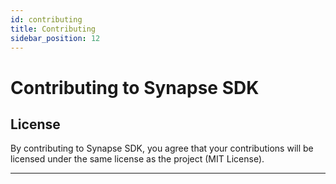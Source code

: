 ```yaml
---
id: contributing
title: Contributing
sidebar_position: 12
---
```


# Contributing to Synapse SDK

## License

By contributing to Synapse SDK, you agree that your contributions will be licensed under the same license as the project (MIT License).

---
